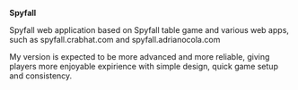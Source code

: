 **Spyfall**

Spyfall web application based on Spyfall table game and various web apps, such as spyfall.crabhat.com and spyfall.adrianocola.com

My version is expected to be more advanced and more reliable, giving players more enjoyable expirience with simple design, quick game setup and consistency.
